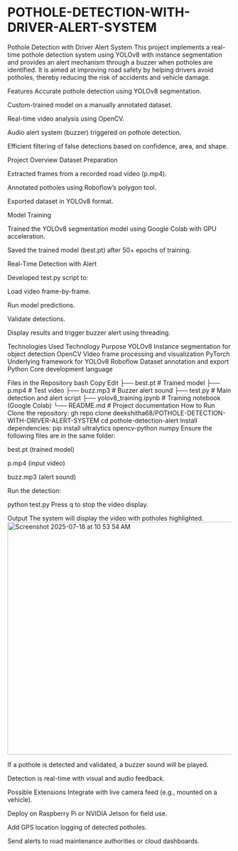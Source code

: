 # POTHOLE-DETECTION-WITH-DRIVER-ALERT-SYSTEM
Pothole Detection with Driver Alert System
This project implements a real-time pothole detection system using YOLOv8 with instance segmentation and provides an alert mechanism through a buzzer when potholes are identified. It is aimed at improving road safety by helping drivers avoid potholes, thereby reducing the risk of accidents and vehicle damage.

Features
Accurate pothole detection using YOLOv8 segmentation.

Custom-trained model on a manually annotated dataset.

Real-time video analysis using OpenCV.

Audio alert system (buzzer) triggered on pothole detection.

Efficient filtering of false detections based on confidence, area, and shape.

Project Overview
Dataset Preparation

Extracted frames from a recorded road video (p.mp4).

Annotated potholes using Roboflow’s polygon tool.

Exported dataset in YOLOv8 format.

Model Training

Trained the YOLOv8 segmentation model using Google Colab with GPU acceleration.

Saved the trained model (best.pt) after 50+ epochs of training.

Real-Time Detection with Alert

Developed test.py script to:

Load video frame-by-frame.

Run model predictions.

Validate detections.

Display results and trigger buzzer alert using threading.

Technologies Used
Technology	Purpose
YOLOv8	Instance segmentation for object detection
OpenCV	Video frame processing and visualization
PyTorch	Underlying framework for YOLOv8
Roboflow	Dataset annotation and export
Python	Core development language

Files in the Repository
bash
Copy
Edit
├── best.pt                 # Trained model
├── p.mp4                  # Test video
├── buzz.mp3               # Buzzer alert sound
├── test.py                # Main detection and alert script
├── yolov8_training.ipynb  # Training notebook (Google Colab)
└── README.md              # Project documentation
How to Run
Clone the repository:
gh repo clone deekshitha68/POTHOLE-DETECTION-WITH-DRIVER-ALERT-SYSTEM 
cd pothole-detection-alert
Install dependencies:
pip install ultralytics opencv-python numpy
Ensure the following files are in the same folder:

best.pt (trained model)

p.mp4 (input video)

buzz.mp3 (alert sound)

Run the detection:

python test.py
Press q to stop the video display.

Output
The system will display the video with potholes highlighted.
<img width="1007" height="524" alt="Screenshot 2025-07-18 at 10 53 54 AM" src="https://github.com/user-attachments/assets/bd63ad59-d11b-4e01-868e-ac06ae1225bb" />

If a pothole is detected and validated, a buzzer sound will be played.

Detection is real-time with visual and audio feedback.

Possible Extensions
Integrate with live camera feed (e.g., mounted on a vehicle).

Deploy on Raspberry Pi or NVIDIA Jetson for field use.

Add GPS location logging of detected potholes.

Send alerts to road maintenance authorities or cloud dashboards.
